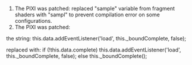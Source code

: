 1. The PIXI was patched: replaced "sample" variable from fragment shaders with "sampl" to prevent compilation error on some configurations.
2. The PIXI was patched: 

the string:
this.data.addEventListener('load', this._boundComplete, false);

replaced with:
if (!this.data.complete)
    this.data.addEventListener('load', this._boundComplete, false);
else
    this._boundComplete();
